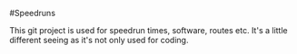 #Speedruns

This git project is used for speedrun times, software, routes etc.
It's a little different seeing as it's not only used for coding.
